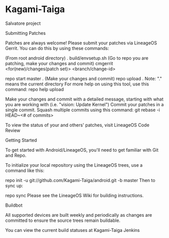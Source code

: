 # Kagami-Taiga
 Salvatore project
 
Submitting Patches

Patches are always welcome! Please submit your patches via LineageOS Gerrit. You can do this by using these commands:

(From root android directory)
. build/envsetup.sh
(Go to repo you are patching, make your changes and commit)
cmgerrit <for(new)/changes(patch set)> <branch/change-id>

repo start master .
(Make your changes and commit)
repo upload .
Note: "." means the current directory For more help on using this tool, use this command: repo help upload

Make your changes and commit with a detailed message, starting with what you are working with (i.e. "vision: Update Kernel") Commit your patches in a single commit. Squash multiple commits using this command: git rebase -i HEAD~<# of commits>

To view the status of your and others' patches, visit LineageOS Code Review

Getting Started

To get started with Android/LineageOS, you'll need to get familiar with Git and Repo.

To initialize your local repository using the LineageOS trees, use a command like this:

repo init -u git://github.com/Kagami-Taiga/android.git -b master
Then to sync up:

repo sync
Please see the LineageOS Wiki for building instructions.

Buildbot

All supported devices are built weekly and periodically as changes are committed to ensure the source trees remain buildable.

You can view the current build statuses at Kagami-Taiga Jenkins

